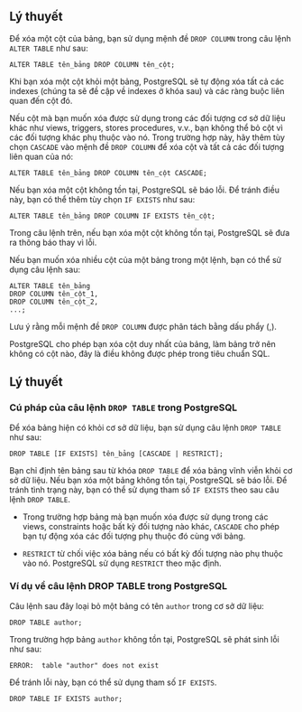## Lý thuyết
Để xóa một cột của bảng, bạn sử dụng mệnh đề `DROP COLUMN` trong câu lệnh `ALTER TABLE` như sau:

`ALTER TABLE tên_bảng DROP COLUMN tên_cột;`

Khi bạn xóa một cột khỏi một bảng, PostgreSQL sẽ tự động xóa tất cả các indexes (chúng ta sẽ đề cập về indexes ở khóa sau) và các ràng buộc liên quan đến cột đó.

Nếu cột mà bạn muốn xóa được sử dụng trong các đối tượng cơ sở dữ liệu khác như views, triggers, stores procedures, v.v., bạn không thể bỏ cột vì các đối tượng khác phụ thuộc vào nó. Trong trường hợp này, hãy thêm tùy chọn `CASCADE` vào mệnh đề `DROP COLUMN` để xóa cột và tất cả các đối tượng liên quan của nó:

`ALTER TABLE tên_bảng DROP COLUMN tên_cột CASCADE;`

Nếu bạn xóa một cột không tồn tại, PostgreSQL sẽ báo lỗi. Để tránh điều này, bạn có thể thêm tùy chọn `IF EXISTS` như sau:

`ALTER TABLE tên_bảng DROP COLUMN IF EXISTS tên_cột;`

Trong câu lệnh trên, nếu bạn xóa một cột không tồn tại, PostgreSQL sẽ đưa ra thông báo thay vì lỗi.

Nếu bạn muốn xóa nhiều cột của một bảng trong một lệnh, bạn có thể sử dụng câu lệnh sau:
```
ALTER TABLE tên_bảng
DROP COLUMN tên_cột_1,
DROP COLUMN tên_cột_2,
...;
```
Lưu ý rằng mỗi mệnh đề `DROP COLUMN` được phân tách bằng dấu phẩy (,).

PostgreSQL cho phép bạn xóa cột duy nhất của bảng, làm bảng trở nên không có cột nào, đây là điều không được phép trong tiêu chuẩn SQL.

## Lý thuyết
### Cú pháp của câu lệnh `DROP TABLE` trong PostgreSQL

Để xóa bảng hiện có khỏi cơ sở dữ liệu, bạn sử dụng câu lệnh `DROP TABLE` như sau:

`DROP TABLE [IF EXISTS] tên_bảng [CASCADE | RESTRICT];`

Bạn chỉ định tên bảng sau từ khóa `DROP TABLE` để xóa bảng vĩnh viễn khỏi cơ sở dữ liệu. Nếu bạn xóa một bảng không tồn tại, PostgreSQL sẽ báo lỗi. Để tránh tình trạng này, bạn có thể sử dụng tham số `IF EXISTS` theo sau câu lệnh `DROP TABLE`. 

- Trong trường hợp bảng mà bạn muốn xóa được sử dụng trong các views, constraints hoặc bất kỳ đối tượng nào khác, `CASCADE` cho phép bạn tự động xóa các đối tượng phụ thuộc đó cùng với bảng.

- `RESTRICT` từ chối việc xóa bảng nếu có bất kỳ đối tượng nào phụ thuộc vào nó. PostgreSQL sử dụng `RESTRICT` theo mặc định.

### Ví dụ về câu lệnh DROP TABLE trong PostgreSQL
Câu lệnh sau đây loại bỏ một bảng có tên `author` trong cơ sở dữ liệu:

`DROP TABLE author;`

Trong trường hợp bảng `author` không tồn tại, PostgreSQL sẽ phát sinh lỗi như sau:

`ERROR:  table "author" does not exist`

Để tránh lỗi này, bạn có thể sử dụng tham số `IF EXISTS`.

`DROP TABLE IF EXISTS author;`

